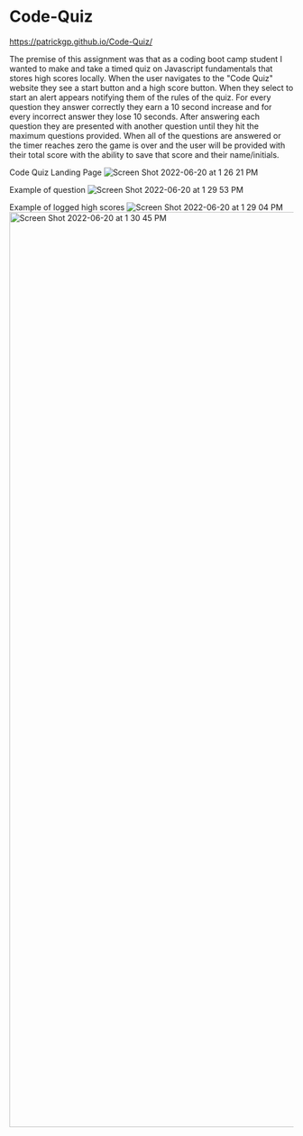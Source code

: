# Code-Quiz

https://patrickgp.github.io/Code-Quiz/

The premise of this assignment was that as a coding boot camp student I wanted to make and take a timed quiz on Javascript fundamentals that stores high scores locally. When the user navigates to the "Code Quiz" website they see a start button and a high score button. When they select to start an alert appears notifying them of the rules of the quiz. For every question they answer correctly they earn a 10 second increase and for every incorrect answer they lose 10 seconds. After answering each question they are presented with another question until they hit the maximum questions provided. When all of the questions are answered or the timer reaches zero the game is over and the user will be provided with their total score with the ability to save that score and their name/initials.

Code Quiz Landing Page
![Screen Shot 2022-06-20 at 1 26 21 PM](https://user-images.githubusercontent.com/86730331/174653437-f3905e36-3912-4335-91bd-7095977799e7.png)

Example of question
![Screen Shot 2022-06-20 at 1 29 53 PM](https://user-images.githubusercontent.com/86730331/174653471-d5d82d05-1c5f-425a-a297-f031894de17f.png)

Example of logged high scores
![Screen Shot 2022-06-20 at 1 29 04 PM](https://user-images.githubusercontent.com/86730331/174653479-f1779c7f-a806-459a-892c-5c16e7a5a291.png)
<img width="1624" alt="Screen Shot 2022-06-20 at 1 30 45 PM" src="https://user-images.githubusercontent.com/86730331/174653483-f2d64016-6055-4632-97b6-0d8ed794292f.png">
